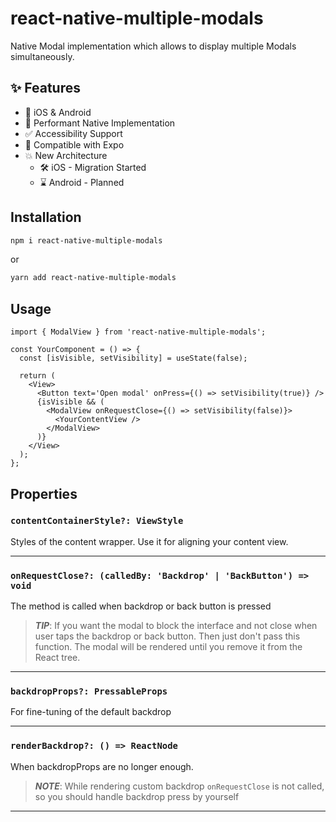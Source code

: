 # react-native-multiple-modals

Native Modal implementation which allows to display multiple Modals simultaneously.

## ✨ Features

- 📱 iOS & Android
- 🚀 Performant Native Implementation
- ✅ Accessibility Support
- 💯 Compatible with Expo
- 💥 New Architecture
  - 🛠️ iOS - Migration Started
  - ⌛ Android - Planned

## Installation

```bash
npm i react-native-multiple-modals
```

or

```bash
yarn add react-native-multiple-modals
```

## Usage

```tsx
import { ModalView } from 'react-native-multiple-modals';

const YourComponent = () => {
  const [isVisible, setVisibility] = useState(false);

  return (
    <View>
      <Button text='Open modal' onPress={() => setVisibility(true)} />
      {isVisible && (
        <ModalView onRequestClose={() => setVisibility(false)}>
          <YourContentView />
        </ModalView>
      )}
    </View>
  );
};
```

## Properties

### `contentContainerStyle?: ViewStyle`

Styles of the content wrapper. Use it for aligning your content view.

---

### `onRequestClose?: (calledBy: 'Backdrop' | 'BackButton') => void`

The method is called when backdrop or back button is pressed

> _**TIP**_: If you want the modal to block the interface and not close when user taps the backdrop or back button. Then just don't pass this function. The modal will be rendered until you remove it from the React tree.

---

### `backdropProps?: PressableProps`

For fine-tuning of the default backdrop

---

### `renderBackdrop?: () => ReactNode`

When backdropProps are no longer enough.

> _**NOTE**_: While rendering custom backdrop `onRequestClose` is not called, so you should handle backdrop press by yourself

---
